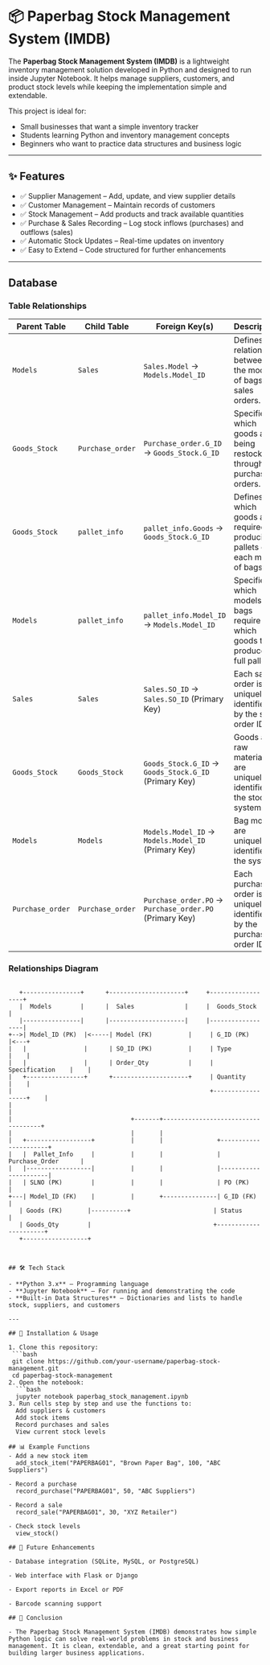 # 📦 Paperbag Stock Management System (IMDB)

The **Paperbag Stock Management System (IMDB)** is a lightweight inventory management solution developed in Python and designed to run inside Jupyter Notebook. It helps manage suppliers, customers, and product stock levels while keeping the implementation simple and extendable.  

This project is ideal for:
- Small businesses that want a simple inventory tracker  
- Students learning Python and inventory management concepts  
- Beginners who want to practice data structures and business logic  

---

## ✨ Features

- ✅ Supplier Management – Add, update, and view supplier details  
- ✅ Customer Management – Maintain records of customers  
- ✅ Stock Management – Add products and track available quantities  
- ✅ Purchase & Sales Recording – Log stock inflows (purchases) and outflows (sales)  
- ✅ Automatic Stock Updates – Real-time updates on inventory  
- ✅ Easy to Extend – Code structured for further enhancements  

---

## Database
### Table Relationships

| Parent Table     | Child Table      | Foreign Key(s)                                  | Description                                                                                     |
|------------------|------------------|-------------------------------------------------|-------------------------------------------------------------------------------------------------|
| `Models`         | `Sales`          | `Sales.Model` → `Models.Model_ID`               | Defines the relationship between the models of bags and sales orders.                            |
| `Goods_Stock`    | `Purchase_order` | `Purchase_order.G_ID` → `Goods_Stock.G_ID`      | Specifies which goods are being restocked through purchase orders.                              |
| `Goods_Stock`    | `pallet_info`    | `pallet_info.Goods` → `Goods_Stock.G_ID`        | Defines which goods are required for producing pallets of each model of bags.                    |
| `Models`         | `pallet_info`    | `pallet_info.Model_ID` → `Models.Model_ID`      | Specifies which models of bags require which goods to produce a full pallet.                     |
| `Sales`          | `Sales`          | `Sales.SO_ID` → `Sales.SO_ID` (Primary Key)     | Each sales order is uniquely identified by the sales order ID.                                   |
| `Goods_Stock`    | `Goods_Stock`    | `Goods_Stock.G_ID` → `Goods_Stock.G_ID` (Primary Key) | Goods and raw materials are uniquely identified in the stock system.                              |
| `Models`         | `Models`         | `Models.Model_ID` → `Models.Model_ID` (Primary Key) | Bag models are uniquely identified in the system.                                                |
| `Purchase_order` | `Purchase_order` | `Purchase_order.PO` → `Purchase_order.PO` (Primary Key) | Each purchase order is uniquely identified by the purchase order ID.                            |

### Relationships Diagram

  ```plaintext

     +----------------+      +---------------------+     +------------------+
     |  Models        |      |  Sales              |     |  Goods_Stock     |
     |----------------|      |---------------------|     |------------------|
+-->| Model_ID (PK)  |<-----| Model (FK)          |     | G_ID (PK)        |<---+
|   |                |      | SO_ID (PK)          |     | Type             |    |
|   |                |      | Order_Qty           |     | Specification    |    |
|   +----------------+      +---------------------+     | Quantity         |    |
|                                                       +------------------+    |
|                                                                               | 
|                                 +-------+------------------------------------+
|                                 |       |
|   +------------------+          |       |               +----------------------+
|   |  Pallet_Info     |          |       |               |  Purchase_Order      |
|   |------------------|          |       |               |----------------------|
|   | SLNO (PK)        |          |       |               | PO (PK)              |
+---| Model_ID (FK)    |          |       +---------------| G_ID (FK)            |
     | Goods (FK)       |----------+                       | Status               |
     | Goods_Qty        |                                  +----------------------+
     +------------------+



## 🛠️ Tech Stack

- **Python 3.x** – Programming language  
- **Jupyter Notebook** – For running and demonstrating the code  
- **Built-in Data Structures** – Dictionaries and lists to handle stock, suppliers, and customers  

---

## 🚀 Installation & Usage

1. Clone this repository:
   ```bash
   git clone https://github.com/your-username/paperbag-stock-management.git
   cd paperbag-stock-management
2. Open the notebook:
    ```bash
    jupyter notebook paperbag_stock_management.ipynb
3. Run cells step by step and use the functions to:
    Add suppliers & customers
    Add stock items
    Record purchases and sales
    View current stock levels

## 📊 Example Functions
 - Add a new stock item
    add_stock_item("PAPERBAG01", "Brown Paper Bag", 100, "ABC Suppliers")

 - Record a purchase
    record_purchase("PAPERBAG01", 50, "ABC Suppliers")

  - Record a sale
    record_sale("PAPERBAG01", 30, "XYZ Retailer")

  - Check stock levels
    view_stock()

## 📌 Future Enhancements

- Database integration (SQLite, MySQL, or PostgreSQL)

- Web interface with Flask or Django

- Export reports in Excel or PDF

- Barcode scanning support

## 🎯 Conclusion

- The Paperbag Stock Management System (IMDB) demonstrates how simple Python logic can solve real-world problems in stock and business management. It is clean, extendable, and a great starting point for building larger business applications.
